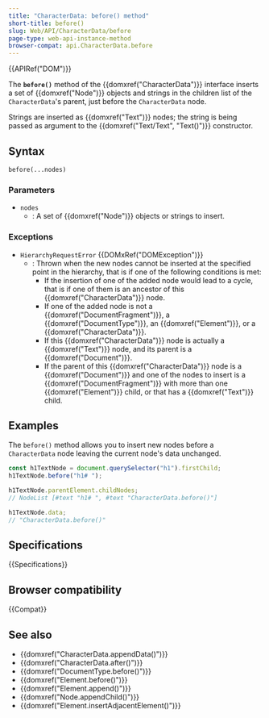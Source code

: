 ```yaml
---
title: "CharacterData: before() method"
short-title: before()
slug: Web/API/CharacterData/before
page-type: web-api-instance-method
browser-compat: api.CharacterData.before
---
```


{{APIRef("DOM")}}

The **`before()`** method of the {{domxref("CharacterData")}} interface
inserts a set of {{domxref("Node")}} objects and strings
in the children list of the `CharacterData`'s parent, just before the `CharacterData` node.

Strings are inserted as {{domxref("Text")}} nodes; the string is being passed as argument to the {{domxref("Text/Text", "Text()")}} constructor.

## Syntax

```js-nolint
before(...nodes)
```

### Parameters

- `nodes`
  - : A set of {{domxref("Node")}} objects or strings to insert.

### Exceptions

- `HierarchyRequestError` {{DOMxRef("DOMException")}}
  - : Thrown when the new nodes cannot be inserted at the specified point in the hierarchy, that is if one of the following conditions is met:
    - If the insertion of one of the added node would lead to a cycle, that is if one of them is an ancestor of this {{domxref("CharacterData")}} node.
    - If one of the added node is not a {{domxref("DocumentFragment")}}, a {{domxref("DocumentType")}}, an {{domxref("Element")}}, or a {{domxref("CharacterData")}}.
    - If this {{domxref("CharacterData")}} node is actually a {{domxref("Text")}} node, and its parent is a {{domxref("Document")}}.
    - If the parent of this {{domxref("CharacterData")}} node is a {{domxref("Document")}} and one of the nodes to insert is a {{domxref("DocumentFragment")}} with more than one {{domxref("Element")}} child, or that has a {{domxref("Text")}} child.

## Examples

The `before()` method allows you to insert new nodes before a
`CharacterData` node leaving the current node's data unchanged.

```js
const h1TextNode = document.querySelector("h1").firstChild;
h1TextNode.before("h1# ");

h1TextNode.parentElement.childNodes;
// NodeList [#text "h1# ", #text "CharacterData.before()"]

h1TextNode.data;
// "CharacterData.before()"
```

## Specifications

{{Specifications}}

## Browser compatibility

{{Compat}}

## See also

- {{domxref("CharacterData.appendData()")}}
- {{domxref("CharacterData.after()")}}
- {{domxref("DocumentType.before()")}}
- {{domxref("Element.before()")}}
- {{domxref("Element.append()")}}
- {{domxref("Node.appendChild()")}}
- {{domxref("Element.insertAdjacentElement()")}}
